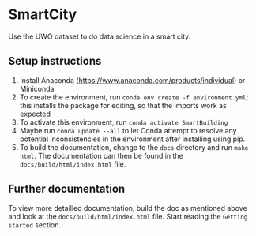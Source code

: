 # SmartCity

Use the UWO dataset to do data science in a smart city.

## Setup instructions

1. Install Anaconda (<https://www.anaconda.com/products/individual>) or Miniconda
1. To create the environment, run `conda env create -f environment.yml`; this installs the package for
editing, so that the imports work as expected
1. To activate this environment, run `conda activate SmartBuilding`
1. Maybe run `conda update --all` to let Conda attempt to resolve any potential inconsistencies in the environment after installing using pip.
1. To build the documentation, change to the `docs` directory and run `make html`. The documentation can then be found in the `docs/build/html/index.html` file.


## Further documentation

To view more detailled documentation, build the doc as mentioned above and look at the `docs/build/html/index.html` file. Start reading the `Getting started` section.


